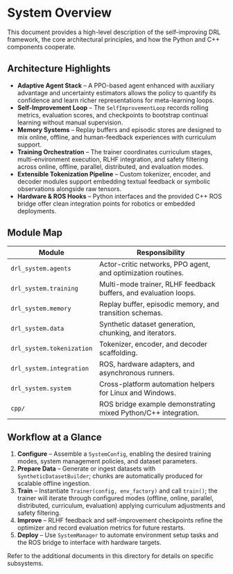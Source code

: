 # System Overview

This document provides a high-level description of the self-improving DRL framework, the
core architectural principles, and how the Python and C++ components cooperate.

## Architecture Highlights

- **Adaptive Agent Stack** – A PPO-based agent enhanced with auxiliary advantage and
  uncertainty estimators allows the policy to quantify its confidence and learn richer
  representations for meta-learning loops.
- **Self-Improvement Loop** – The `SelfImprovementLoop` records rolling metrics, evaluation
  scores, and checkpoints to bootstrap continual learning without manual supervision.
- **Memory Systems** – Replay buffers and episodic stores are designed to mix online,
  offline, and human-feedback experiences with curriculum support.
- **Training Orchestration** – The trainer coordinates curriculum stages, multi-environment
  execution, RLHF integration, and safety filtering across online, offline, parallel,
  distributed, and evaluation modes.
- **Extensible Tokenization Pipeline** – Custom tokenizer, encoder, and decoder modules
  support embedding textual feedback or symbolic observations alongside raw tensors.
- **Hardware & ROS Hooks** – Python interfaces and the provided C++ ROS bridge offer clean
  integration points for robotics or embedded deployments.

## Module Map

| Module | Responsibility |
| --- | --- |
| `drl_system.agents` | Actor-critic networks, PPO agent, and optimization routines. |
| `drl_system.training` | Multi-mode trainer, RLHF feedback buffers, and evaluation loops. |
| `drl_system.memory` | Replay buffer, episodic memory, and transition schemas. |
| `drl_system.data` | Synthetic dataset generation, chunking, and iterators. |
| `drl_system.tokenization` | Tokenizer, encoder, and decoder scaffolding. |
| `drl_system.integration` | ROS, hardware adapters, and asynchronous runners. |
| `drl_system.system` | Cross-platform automation helpers for Linux and Windows. |
| `cpp/` | ROS bridge example demonstrating mixed Python/C++ integration. |

## Workflow at a Glance

1. **Configure** – Assemble a `SystemConfig`, enabling the desired training modes,
   system management policies, and dataset parameters.
2. **Prepare Data** – Generate or ingest datasets with `SyntheticDatasetBuilder`; chunks
   are automatically produced for scalable offline ingestion.
3. **Train** – Instantiate `Trainer(config, env_factory)` and call `train()`; the trainer
   will iterate through configured modes (offline, online, parallel, distributed,
   curriculum, evaluation) applying curriculum adjustments and safety filtering.
4. **Improve** – RLHF feedback and self-improvement checkpoints refine the optimizer and
   record evaluation metrics for future restarts.
5. **Deploy** – Use `SystemManager` to automate environment setup tasks and the ROS bridge
   to interface with hardware targets.

Refer to the additional documents in this directory for details on specific subsystems.
